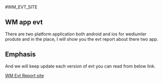 #WM_EVT_SITE

## WM app evt 

There are two platform application both android and ios for wediumler produte and in the place, I will show you the evt report about there two app.


## Emphasis

And we will keep update each version of evt you can read from below link.

[WM Evt Report site](https://kuanchunchen.github.io/WM_Evt_Site/)
